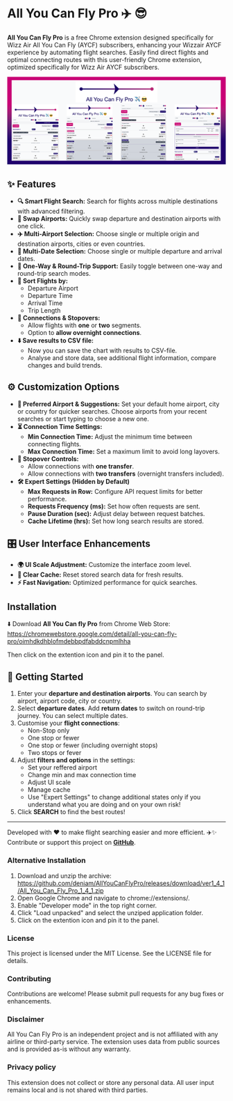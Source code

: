 


# All You Can Fly Pro ✈️ 😎

**All You Can Fly Pro** is a free Chrome extension designed specifically for Wizz Air All You Can Fly (AYCF) subscribers, enhancing your Wizzair AYCF experience by automating flight searches. Easily find direct flights and optimal connecting routes with this user-friendly Chrome extension, optimized specifically for Wizz Air AYCF subscribers.


<img src="assets/screenshot.png" alt="All You Can Fly Pro" width="1200">

## ✨ Features

- **🔍 Smart Flight Search:** Search for flights across multiple destinations with advanced filtering.
- **🔄 Swap Airports:** Quickly swap departure and destination airports with one click.
- **✈️ Multi-Airport Selection:** Choose single or multiple origin and destination airports, cities or even countries.
- **📅 Multi-Date Selection:** Choose single or multiple departure and arrival dates.
- **🛫 One-Way & Round-Trip Support:** Easily toggle between one-way and round-trip search modes.
- **🔀 Sort Flights by:** 
  - Departure Airport  
  - Departure Time  
  - Arrival Time  
  - Trip Length  
- **🔄 Connections & Stopovers:**
  - Allow flights with **one** or **two** segments.
  - Option to **allow overnight connections**.
- **⬇️ Save results to CSV file:**
  - Now you can save the chart with results to CSV-file.
  - Analyse and store data, see additional flight information, compare changes and build trends.

## ⚙️ Customization Options

- **🏡 Preferred Airport & Suggestions:** Set your default home airport, city or country for quicker searches. Choose airports from your recent searches or start typing to choose a new one.
- **⏳ Connection Time Settings:**
  - **Min Connection Time:** Adjust the minimum time between connecting flights.
  - **Max Connection Time:** Set a maximum limit to avoid long layovers.
- **🚏 Stopover Controls:**
  - Allow connections with **one transfer**.
  - Allow connections with **two transfers** (overnight transfers included).
- **🛠️ Expert Settings (Hidden by Default)**
  - **Max Requests in Row:** Configure API request limits for better performance.
  - **Requests Frequency (ms):** Set how often requests are sent.
  - **Pause Duration (sec):** Adjust delay between request batches.
  - **Cache Lifetime (hrs):** Set how long search results are stored.

## 🎛️ User Interface Enhancements

- **🌍 UI Scale Adjustment:** Customize the interface zoom level.
- **🧹 Clear Cache:** Reset stored search data for fresh results.
- **⚡ Fast Navigation:** Optimized performance for quick searches.

## Installation
⬇️ Download **All You Can fly Pro** from Chrome Web Store:
https://chromewebstore.google.com/detail/all-you-can-fly-pro/oimhdkdhblofmdebbpdfabddcnpmlhha

Then click on the extention icon and pin it to the panel.


## 🚀 Getting Started

1. Enter your **departure and destination airports**. You can search by airport, airport code, city or country.
2. Select **departure dates**. Add **return dates** to switch on round-trip journey.  You can select multiple dates.
3. Customise your **flight connections**:
    - Non-Stop only
    - One stop or fewer
    - One stop or fewer (including overnight stops)
    - Two stops or fever
4. Adjust **filters and options** in the settings:
    - Set your reffered airport
    - Change min and max connection time
    - Adjust UI scale
    - Manage cache
    - Use "Expert Settings" to change additional states only if you understand what you are doing and on your own risk!
5. Click **SEARCH** to find the best routes!

---

Developed with ❤️ to make flight searching easier and more efficient. ✈️✨  
Contribute or support this project on **[GitHub](https://github.com/deniam/AllYouCanFlyPro)**.

### Alternative Installation
1. Download and unzip the archive:
  https://github.com/deniam/AllYouCanFlyPro/releases/download/ver1_4_1/All_You_Can_Fly_Pro_1_4_1.zip
2. Open Google Chrome and navigate to chrome://extensions/.
3. Enable "Developer mode" in the top right corner.
4. Click "Load unpacked" and select the unziped application folder.
5. Click on the extention icon and pin it to the panel.

### License
This project is licensed under the MIT License. See the LICENSE file for details.

### Contributing
Contributions are welcome! Please submit pull requests for any bug fixes or enhancements.

### Disclaimer
All You Can Fly Pro is an independent project and is not affiliated with any airline or third-party service. The extension uses data from public sources and is provided as-is without any warranty.

### Privacy policy
This extension does not collect or store any personal data. All user input remains local and is not shared with third parties.